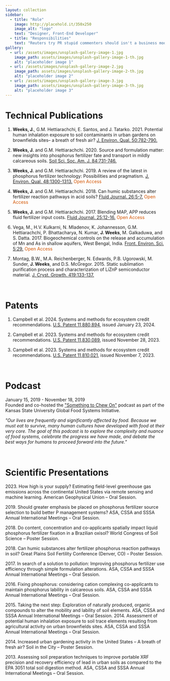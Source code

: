 ```yaml
---
layout: collection
sidebar:
  - title: "Role"
    image: http://placehold.it/350x250
    image_alt: "logo"
    text: "Designer, Front-End Developer"
  - title: "Responsibilities"
    text: "Reuters try PR stupid commenters should isn't a business model"
gallery:
  - url: /assets/images/unsplash-gallery-image-1.jpg
    image_path: assets/images/unsplash-gallery-image-1-th.jpg
    alt: "placeholder image 1"
  - url: /assets/images/unsplash-gallery-image-2.jpg
    image_path: assets/images/unsplash-gallery-image-2-th.jpg
    alt: "placeholder image 2"
  - url: /assets/images/unsplash-gallery-image-3.jpg
    image_path: assets/images/unsplash-gallery-image-3-th.jpg
    alt: "placeholder image 3"
---
```


# Technical Publications

1)	**Weeks, J.**, G.M. Hettiarachchi, E. Santos, and J. Tatarko. 2021. Potential human inhalation exposure to soil contaminants in urban gardens on brownfields sites– a breath of fresh air? [J. Environ. Qual. 50:782-790.](https://acsess.onlinelibrary.wiley.com/doi/abs/10.1002/jeq2.20208)

2)	**Weeks, J.** and G.M. Hettiarachchi. 2020. Source and formulation matter: new insights into phosphorus fertilizer fate and transport in mildly calcareous soils. [Soil Sci. Soc. Am. J. 84:731-746.](https://acsess.onlinelibrary.wiley.com/doi/abs/10.1002/saj2.20054)

3)	**Weeks, J.** and G.M. Hettiarachchi. 2019. A review of the latest in phosphorus fertilizer technology: Possibilities and pragmatism. [J. Environ. Qual. 48:1300-1313.](https://acsess.onlinelibrary.wiley.com/doi/full/10.2134/jeq2019.02.0067) <span style="color:#D35400">Open Access</span>

4)	**Weeks, J.** and G.M. Hettiarachchi. 2018. Can humic substances alter fertilizer reaction pathways in acid soils? [Fluid Journal. 26:5-7.](https://fluidfertilizer.org/wp-content/uploads/2018/08/Su18-A1.pdf) <span style="color:#D35400">Open Access</span>

5)	**Weeks, J.** and G.M. Hettiarachchi. 2017. Blending MAP, APP reduces fluid fertilizer input costs. [Fluid Journal. 25:12-16.](https://fluidfertilizer.org/wp-content/uploads/2017/03/W17-A3.pdf) <span style="color:#D35400">Open Access</span>

6)	Vega, M., H.V. Kulkarni, N. Mladenov, K. Johannesson, G.M. Hettiarachchi, P. Bhattacharya, N. Kumar, **J. Weeks**, M. Galkaduwa, and S. Datta. 2017. Biogeochemical controls on the release and accumulation of Mn and As in shallow aquifers, West Bengal, India. [Front. Environ. Sci. 5:29.](https://www.frontiersin.org/journals/environmental-science/articles/10.3389/fenvs.2017.00029/full) <span style="color:#D35400">Open Access</span>

7)	Montag, B.W., M.A. Reichenberger, N. Edwards, P.B. Ugorowski, M. Sunder, **J. Weeks**, and D.S. McGregor. 2015. Static sublimation purification process and characterization of LiZnP semiconductor material. [J. Cryst. Growth. 419:133-137.](https://www.sciencedirect.com/science/article/abs/pii/S0022024815001980)

<br>

# Patents

1)	Campbell et al. 2024. Systems and methods for ecosystem credit recommendations. 
[U.S. Patent 11,880,894](https://patentcenter.uspto.gov/applications/17900428), issued January 23, 2024.

2)	Campbell et al. 2023. Systems and methods for ecosystem credit recommendations. 
[U.S. Patent 11,830,089](https://patentcenter.uspto.gov/applications/18166639), issued November 28, 2023.

3)	Campbell et al. 2023. Systems and methods for ecosystem credit recommendations. 
[U.S. Patent 11,810,021](https://patentcenter.uspto.gov/applications/18166640), issued November 7, 2023.

<br>

# Podcast
January 15, 2019 - November 18, 2019 <br>
Founded and co-hosted the ["Something to Chew On"](https://kstate-gfs.libsyn.com/#) podcast as part of the Kansas State University Global Food Systems Initiative. 

*"Our lives are frequently and significantly affected by food. Because we must eat to survive, many human cultures have developed with food at their very core. The goal of this podcast is to explore the complexity and nuance of food systems, celebrate the progress we have made, and debate the best ways for humans to proceed forward into the future."* 

<br>

# Scientific Presentations

2023\. How high is your supply? Estimating field-level greenhouse gas emissions across the continental United States via remote sensing and machine learning. American Geophysical Union – Oral Session.

2019\. Should greater emphasis be placed on phosphorus fertilizer source selection to build better P management systems? ASA, CSSA and SSSA Annual International Meetings – Oral Session.

2018\. Do content, concentration and co-applicants spatially impact liquid phosphorus 		         fertilizer fixation in a Brazilian oxisol? World Congress of Soil Science – Poster Session.

2018\. Can humic substances alter fertilizer phosphorus reaction pathways in soil? Great Plains Soil Fertility Conference (Denver, CO) – Poster Session.

2017\. In search of a solution to pollution: Improving phosphorus fertilizer use efficiency through simple formulation alterations. ASA, CSSA and SSSA Annual International Meetings – Oral Session.

2016\. Fixing phosphorus: considering cation complexing co-applicants to maintain phosphorus lability in calcareous soils. ASA, CSSA and SSSA Annual International Meetings – Oral Session.

2015\. Taking the next step: Exploration of naturally produced, organic compounds to alter the mobility and lability of soil elements. ASA, CSSA and SSSA Annual International Meetings – Oral Session.
2014\. Assessment of potential human inhalation exposure to soil trace elements resulting from agricultural activity on urban brownfields sites. ASA, CSSA and SSSA Annual International Meetings – Oral Session.

2014\. Increased urban gardening activity in the United States – A breath of fresh air? Soil in the City – Poster Session.

2013\. Assessing soil preparation techniques to improve portable XRF precision and recovery efficiency of lead in urban soils as compared to the EPA 3051 total soil digestion method. ASA, CSSA and SSSA Annual International Meetings – Oral Session.
